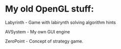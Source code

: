 # My old OpenGL stuff:

Labyrinth - Game with labirynth solving algorithm hints

AVSystem - My own GUI engine

ZeroPoint - Concept of strategy game.
